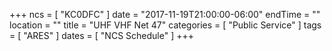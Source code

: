 +++
ncs = [ "KC0DFC" ]
date = "2017-11-19T21:00:00-06:00"
endTime = ""
location = ""
title = "UHF VHF Net 47"
categories = [ "Public Service" ]
tags = [ "ARES" ]
dates = [ "NCS Schedule" ]
+++
